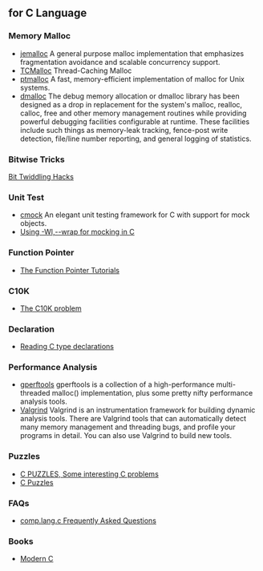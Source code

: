 ## for C Language

### Memory Malloc
- [jemalloc](https://github.com/jemalloc/jemalloc) A general purpose malloc implementation that emphasizes
fragmentation avoidance and scalable concurrency support.
- [TCMalloc](http://goog-perftools.sourceforge.net/doc/tcmalloc.html) Thread-Caching Malloc
- [ptmalloc](http://www.malloc.de/en/) A fast, memory-efficient implementation of malloc for Unix systems.
- [dmalloc](http://dmalloc.com/) The debug memory allocation or dmalloc library has been designed as a drop in replacement for the system's malloc, realloc, calloc, free and other memory management routines while providing powerful debugging facilities configurable at runtime. These facilities include such things as memory-leak tracking, fence-post write detection, file/line number reporting, and general logging of statistics.

### Bitwise Tricks
[Bit Twiddling Hacks](https://graphics.stanford.edu/~seander/bithacks.html)

### Unit Test
- [cmock](https://cmocka.org/) An elegant unit testing framework for C with support for mock objects.
- [Using -Wl,--wrap for mocking in C](http://sircmpwn.github.io/2016/07/19/Using-Wl-wrap-for-mocking-in-C.html)

### Function Pointer
- [The Function Pointer Tutorials](http://www.newty.de/fpt/index.html)

### C10K
- [The C10K problem](http://www.kegel.com/c10k.html)

### Declaration
- [Reading C type declarations](http://unixwiz.net/techtips/reading-cdecl.html)

### Performance Analysis
- [gperftools](https://github.com/gperftools/gperftools) gperftools is a collection of a high-performance multi-threaded malloc() implementation, plus some pretty nifty performance analysis tools.
- [Valgrind](http://valgrind.org/) Valgrind is an instrumentation framework for building dynamic analysis tools. There are Valgrind tools that can automatically detect many memory management and threading bugs, and profile your programs in detail. You can also use Valgrind to build new tools.

### Puzzles
- [C PUZZLES, Some interesting C problems](http://www.gowrikumar.com/c/index.php)
- [C Puzzles](https://chortle.ccsu.edu/CPuzzles/CPuzzlesMain.html)

### FAQs
- [comp.lang.c Frequently Asked Questions](http://c-faq.com/)

### Books
- [Modern C](http://icube-icps.unistra.fr/img_auth.php/d/db/ModernC.pdf)

